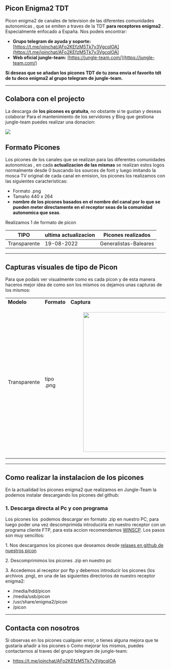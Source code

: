 ## Picon Enigma2 TDT

Picon enigma2 de canales de television de las diferentes comunidades autonomicas , que se emiten a traves de la TDT **para receptores enigma2** . Especialmente enfocado a España. Nos podeis encontrar:

*   **Grupo telegram de ayuda y soporte:** [https://t.me/joinchat/AFo2KEfzM5Tk7y3VgcqIOA](https://t.me/joinchat/AFo2KEfzM5Tk7y3VgcqIOA)
*   **Web oficial jungle-team:** [https://jungle-team.com/](https://jungle-team.com/)

**Si deseas que se añadan los picones TDT de tu zona envia el favorito tdt de tu deco enigma2 al grupo telegram de jungle-team.**

---

## Colabora con el projecto

La descarga de **los picones es gratuita**, no obstante si te gustan y deseas colaborar Para el mantenimiento de los servidores y Blog que gestiona jungle-team puedes realizar una donacion:

[![](https://33333.cdn.cke-cs.com/kSW7V9NHUXugvhoQeFaf/images/b69f38d9861307945a17725238ddbcfdafcf9ebaa31ae74b.png)](https://www.paypal.me/jungleteam)

## Formato Picones

Los picones de los canales que se realizan para las diferentes comunidades autonomicas , en cada **actualizacion de las mismas** se realizan estos logos normalmente desde 0 buscando los sources de font y luego imitando la mosca TV original de cada canal en emision, los picones los realizamos con las siguientes caracteristicas:

*   Formato .png
*   Tamaño 440 x 264
*   **nombre de los picones basados en el nombre del canal por lo que se pueden meter directamente en el receptor seas de la comunidad autonomica que seas**.

Realizamos 1 de formato de picon

| **TIPO** | ultima actualizacion | Picones realizados |
| --- | --- | --- |
| Transparente | 19-08-2022 | Generalistas-Baleares |

---

## Capturas visuales de tipo de Picon

Para que podais ver visualmente como es cada picon y de esta manera haceros mejor idea de como son los mismos os dejamos unas capturas de los mismos: 

<table><tbody><tr><td><strong>Modelo</strong></td><td><strong>Formato</strong></td><td><strong>Captura</strong></td></tr><tr><td>Transparente</td><td>tipo .png</td><td><figure class="image"><img src="https://33333.cdn.cke-cs.com/kSW7V9NHUXugvhoQeFaf/images/cd38ad806c0161f20d269269ea719251c9fcbd9b35f35699.png" srcset="https://33333.cdn.cke-cs.com/kSW7V9NHUXugvhoQeFaf/images/cd38ad806c0161f20d269269ea719251c9fcbd9b35f35699.png/w_120 120w, https://33333.cdn.cke-cs.com/kSW7V9NHUXugvhoQeFaf/images/cd38ad806c0161f20d269269ea719251c9fcbd9b35f35699.png/w_200 200w, https://33333.cdn.cke-cs.com/kSW7V9NHUXugvhoQeFaf/images/cd38ad806c0161f20d269269ea719251c9fcbd9b35f35699.png/w_280 280w, https://33333.cdn.cke-cs.com/kSW7V9NHUXugvhoQeFaf/images/cd38ad806c0161f20d269269ea719251c9fcbd9b35f35699.png/w_360 360w, https://33333.cdn.cke-cs.com/kSW7V9NHUXugvhoQeFaf/images/cd38ad806c0161f20d269269ea719251c9fcbd9b35f35699.png/w_440 440w" sizes="100vw" width="440"></figure></td></tr></tbody></table>

---

## **Como realizar la instalacion de los picones**

En la actualidad los picones enigma2 que realizamos en Jungle-Team la podemos instalar descargando los picones del github:

### **1\. Descarga directa al Pc y con programa**

Los picones los  podemos descargar en formato .zip en nuestro PC, para luego poder una vez descomprimida introducirla en nuestro receptor con un programa cliente FTP, para esta accion recomendamos [WINSCP](https://winscp.net/eng/download.php). Los pasos son muy sencillos:

1\. Nos descargamos los picones que deseamos desde [relases en github de nuestros picon](https://github.com/jungla-team/Picon-enigma2-Movistar/releases)

2\. Descomprimimos los picones .zip en nuestro pc

3\. Accedemos al receptor por ftp y debemos introducir los picones (los archivos .png), en una de las siguientes directorios de nuestro receptor enigma2:

*   /media/hdd/picon
*   /media/usb/picon
*   /usr/share/enigma2/picon
*   /picon

---

## **Contacta con nosotros**

Si observas en los picones cualquier error, o tienes alguna mejora que te gustaria añadir a los picones o Como mejorar los mismos, puedes contactarnos al traves del grupo telegram de jungle-team:

*   https://t.me/joinchat/AFo2KEfzM5Tk7y3VgcqIOA
